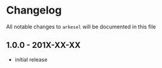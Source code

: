 # Changelog

All notable changes to `arkesel` will be documented in this file

## 1.0.0 - 201X-XX-XX

- initial release
